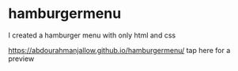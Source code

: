 # hamburgermenu
I created a hamburger menu with only html and css

https://abdourahmanjallow.github.io/hamburgermenu/ tap here for a preview
